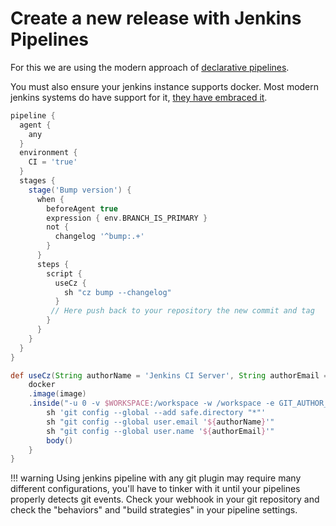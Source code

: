 # Create a new release with Jenkins Pipelines

For this we are using the modern approach of [declarative pipelines](https://www.jenkins.io/doc/book/pipeline/).

You must also ensure your jenkins instance supports docker.
Most modern jenkins systems do have support for it, [they have embraced it](https://www.jenkins.io/doc/book/pipeline/docker/).

```groovy
pipeline {
  agent {
    any
  }
  environment {
    CI = 'true'
  }
  stages {
    stage('Bump version') {
      when {
        beforeAgent true
        expression { env.BRANCH_IS_PRIMARY }
        not {
          changelog '^bump:.+'
        }
      }
      steps {
        script {
          useCz {
            sh "cz bump --changelog"
          }
         // Here push back to your repository the new commit and tag
        }
      }
    }
  }
}

def useCz(String authorName = 'Jenkins CI Server', String authorEmail = 'your-jenkins@email.com', String image =  'registry.hub.docker.com/commitizen/commitizen:latest', Closure body) {
    docker
    .image(image)
    .inside("-u 0 -v $WORKSPACE:/workspace -w /workspace -e GIT_AUTHOR_NAME='${authorName}' -e GIT_AUTHOR_EMAIL='${authorEmail}' -entrypoint='/bin/sh'") {
        sh 'git config --global --add safe.directory "*"'
        sh "git config --global user.email '${authorName}'"
        sh "git config --global user.name '${authorEmail}'"
        body()
    }
}
```

!!! warning
    Using jenkins pipeline with any git plugin may require many different configurations,
    you'll have to tinker with it until your pipelines properly detects git events. Check your
    webhook in your git repository and check the "behaviors" and "build strategies" in
    your pipeline settings.
